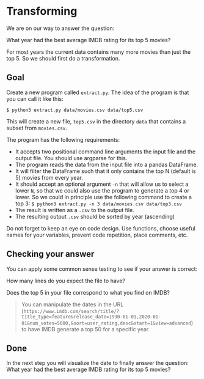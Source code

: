 # Transforming

We are on our way to answer the question:

What year had the best average IMDB rating for its top 5 movies?

For most years the current data contains many more movies than just the top 5. So we should first do a transformation.

## Goal

Create a new program called `extract.py`. The idea of the program is that you can call it like this:

    $ python3 extract.py data/movies.csv data/top5.csv

This will create a new file, `top5.csv` in the directory `data` that contains a subset from `movies.csv`.

The program has the following requirements:

- It accepts two positional command line arguments the input file and the output file. You should use argparse for this.
- The program reads the data from the input file into a pandas DataFrame.
- It will filter the DataFrame such that it only contains the top N (default is 5) movies from every year.
- It should accept an optional argument `-n` that will allow us to select a lower `N`, so that we could also use the program to generate a top 4 or lower. So we could in principle use the following command to create a top 3: `$ python3 extract.py -n 3 data/movies.csv data/top3.csv`
- The result is written as a `.csv` to the output file.
- The resulting output `.csv` should be sorted by year (ascending)

Do not forget to keep an eye on code design. Use functions, choose useful names for your variables, prevent code repetition, place comments, etc.

## Checking your answer

You can apply some common sense testing to see if your answer is correct:

How many lines do you expect the file to have?

Does the top 5 in your file correspond to what you find on IMDB?

> You can manipulate the dates in the URL (`https://www.imdb.com/search/title/?title_type=feature&release_date=1930-01-01,2020-01-01&num_votes=5000,&sort=user_rating,desc&start=1&view=advanced`) to have IMDB generate a top 50 for a specific year.

## Done

In the next step you will visualize the date to finally answer the question: What year had the best average IMDB rating for its top 5 movies?
